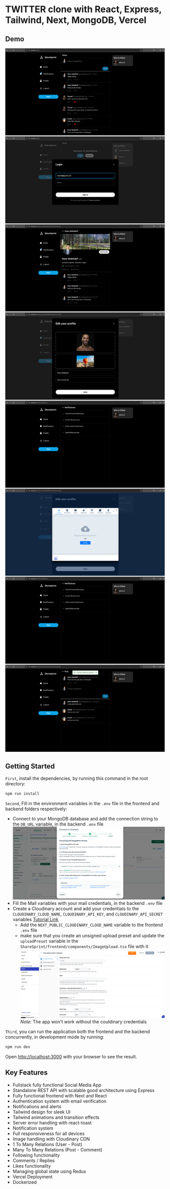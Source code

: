 # TWITTER clone with React, Express, Tailwind, Next, MongoDB, Vercel

## Demo
![dashboard.png](/assets/dashboard.png)
![Login.png](/assets/Login.png)
![profile.png](/assets/profile.png)
![profile_edit.png](/assets/profile_edit.png)
![notifications.png](/assets/notifications.png)
![image_upload.png](/assets/image_upload.png)
![notifications.png](/assets/notifications.png)
![comments.png](/assets/comments.png)

## Getting Started

`First`, install the dependencies, by running this command in the root directory:

```bash
npm run install
```

`Second`, Fill in the environment variables in the `.env` file in the frontend and backend folders respectively:
- Connect to your MongoDB database and add the connection string to the `DB_URL` variable, in the backend `.env` file
![diagonal-vs-non-diagonal](/assets/mongo.png)
- Fill the Mail variables with your mail credentials, in the backend `.env` file
- Create a Cloudinary account and add your credentials to the `CLOUDINARY_CLOUD_NAME`, `CLOUDINARY_API_KEY`, and `CLOUDINARY_API_SECRET` variables [Tutorial Link](https://cloudinary.com/documentation/node_integration#configuration)
  - Add the `NEXT_PUBLIC_CLOUDINARY_CLOUD_NAME` variable to the frontend `.env` file
  - make sure that you create an unsigned upload preset and update the `uploadPreset` variable in the `ShareSprint/frontend/components/ImageUpload.tsx` file with it
        ![preset image](/assets/preset.png)
    *Note:* The app won't work without the couldinary credentials

`Third`, you can run the application both the frontend and the backend concurrently, in development mode by running:

```bash
npm run dev
```

Open [http://localhost:3000](http://localhost:3000) with your browser to see the result.

## Key Features

- Fullstack fully functional Social Media App
- Standalone REST API with scalable good architecture using Express
- Fully functional frontend with Next and React
- Authentication system with email verification
- Notifications and alerts
- Tailwind design for sleek UI
- Tailwind animations and transition effects
- Server error handling with react-toast
- Notification system
- Full responsiveness for all devices
- Image handling with Cloudinary CDN
- 1 To Many Relations (User - Post)
- Many To Many Relations (Post - Comment)
- Following functionality
- Comments / Replies
- Likes functionality
- Managing global state using Redux
- Vercel Deployment
- Dockerized
